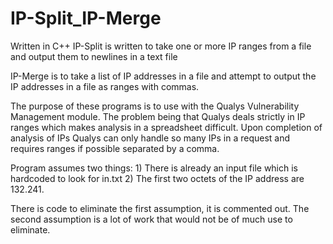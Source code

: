 IP-Split_IP-Merge
=================
Written in C++ IP-Split is written to take one or more IP ranges from a file and output them to newlines in a text file

IP-Merge is to take a list of IP addresses in a file and attempt to output the IP addresses in a file as ranges with commas.

The purpose of these programs is to use with the Qualys Vulnerability Management module. The problem being that Qualys deals strictly in IP ranges which makes analysis in a spreadsheet difficult. Upon completion of analysis of IPs Qualys can only handle so many IPs in a request and requires ranges if possible separated by a comma.

Program assumes two things: 1) There is already an input file which is hardcoded to look for in.txt 2) The first two octets of the IP address are 132.241.

There is code to eliminate the first assumption, it is commented out. The second assumption is a lot of work that would not be of much use to eliminate.

